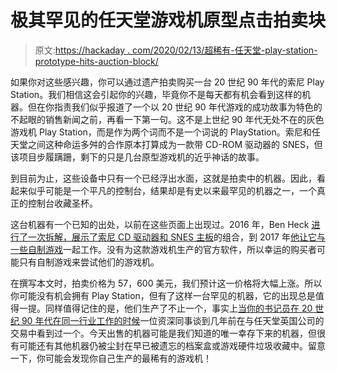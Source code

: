 # 极其罕见的任天堂游戏机原型点击拍卖块

> 原文:[https://hackaday . com/2020/02/13/超稀有-任天堂-play-station-prototype-hits-auction-block/](https://hackaday.com/2020/02/13/ultra-rare-nintendo-play-station-prototype-hits-auction-block/)

如果你对这些感兴趣，你可以通过遗产拍卖购买一台 20 世纪 90 年代的索尼 Play Station。我们相信这会引起你的兴趣，毕竟你不是每天都有机会看到这样的机器。但在你指责我们似乎报道了一个以 20 世纪 90 年代游戏的成功故事为特色的不起眼的销售新闻之前，再看一下第一句。这不是上世纪 90 年代无处不在的灰色游戏机 Play Station，而是作为两个词而不是一个词说的 PlayStation。索尼和任天堂之间这种命运多舛的合作原本打算成为一款带 CD-ROM 驱动器的 SNES，但该项目步履蹒跚，剩下的只是几台原型游戏机的近乎神话的故事。

到目前为止，这些设备中只有一个已经浮出水面，这就是拍卖中的机器。因此，看起来似乎可能是一个平凡的控制台，结果却是有史以来最罕见的机器之一，一个真正的控制台收藏圣杯。

这台机器有一个已知的出处，以前在这些页面上出现过。2016 年，Ben Heck [进行了一次拆解，展示了索尼 CD 驱动器和 SNES 主板](https://hackaday.com/2016/07/16/tearing-apart-the-nintendo-playstation/)的组合，到 2017 年[他让它与一些自制游戏](https://hackaday.com/2017/05/06/the-nintendo-playstation-finally-working/)一起工作。没有为这款游戏机生产的官方软件，所以幸运的购买者可能只有自制游戏来尝试他们的游戏机。

在撰写本文时，拍卖价格为 57，600 美元，我们预计这一价格将大幅上涨。所以你可能没有机会拥有 Play Station，但有了这样一台罕见的机器，它的出现总是值得一提。同样值得记住的是，他们生产了不止一个，事实上[当你的书记员在 20 世纪 90 年代在同一行业工作的时候](https://hackaday.com/2016/11/15/medium-over-message-a-cd-rom-multimedia-bubble-survivors-tale/)一位资深同事谈到几年前在与任天堂英国公司的交易中看到过一个。今天出售的机器可能是我们知道的唯一幸存下来的机器，但很有可能还有其他机器仍被尘封在早已被遗忘的档案盒或游戏硬件垃圾收藏中。留意一下，你可能会发现你自己生产的最稀有的游戏机！